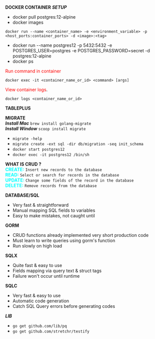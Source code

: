 **DOCKER CONTAINER**
***SETUP***
- docker pull postgres:12-alpine
- docker images
```
docker run --name <container_name> -e <environment_variable> -p <host_ports:container_ports> -d <image>:<tag>
```
- docker run --name postgres12 -p 5432:5432 -e POSTGRES_USER=postgres -e POSTGRES_PASSWORD=secret -d postgres:12-alpine
- docker ps

<span style="color:red">Run command in container</span>
```
docker exec -it <container_name_or_id> <command> [args]
```
<span style="color:red">View container logs</span>.
```
docker logs <container_name_or_id>
```

**TABLEPLUS**

**MIGRATE** <br />
***Install Mac***
`brew install golang-migrate` <br />
***Install Window***
`scoop install migrate`

- `migrate -help`
- `migrate create -ext sql -dir db/migration -seq init_schema`
- `docker start postgres12`
- `docker exec -it postgres12 /bin/sh`

**WHAT IS CRUD ?** <br />
<span style="color:cyan;font-weight:bold">CREATE:</span>
`Insert new records to the database` <br />
<span style="color:cyan;font-weight:bold">READ:</span>
`Select or search for records in the database` <br />
<span style="color:cyan;font-weight:bold">UPDATE:</span>
`Change some fields of the record in the database` <br />
<span style="color:cyan;font-weight:bold">DELETE:</span>
`Remove records from the database` <br />

**DATABASE/SQL**
- Very fast & straightforward
- Manual mapping SQL fields to variables
- Easy to make mistakes, not caught until

**GORM**
- CRUD functions already implemented very short production code
- Must learn to write queries using gorm's function
- Run slowly on high load

**SQLX**
- Quite fast & easy to use
- Fields mapping via query text & struct tags
- Failure won't occur until runtime

**SQLC**
- Very fast & easy to use
- Automatic code generation
- Catch SQL Query errors before generating codes

***LIB***
- `go get github.com/lib/pq`
- `go get github.com/stretchr/testify`